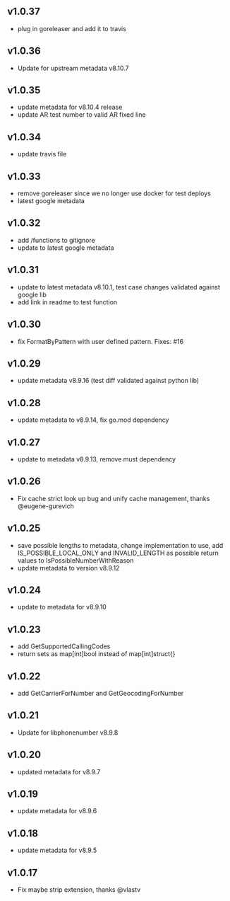 v1.0.37
----------
 * plug in goreleaser and add it to travis

v1.0.36
----------
 * Update for upstream metadata v8.10.7

v1.0.35
----------
 * update metadata for v8.10.4 release
 * update AR test number to valid AR fixed line

v1.0.34
----------
 * update travis file

v1.0.33
----------
 * remove goreleaser since we no longer use docker for test deploys
 * latest google metadata

v1.0.32
----------
 * add /functions to gitignore
 * update to latest google metadata

v1.0.31
----------
 * update to latest metadata v8.10.1, test case changes validated against google lib
 * add link in readme to test function

v1.0.30
----------
 * fix FormatByPattern with user defined pattern. Fixes: #16

v1.0.29
----------
 * update metadata v8.9.16 (test diff validated against python lib)

v1.0.28
----------
 * update metadata to v8.9.14, fix go.mod dependency

v1.0.27
----------
 * update to metadata v8.9.13, remove must dependency

v1.0.26
----------
 * Fix cache strict look up bug and unify cache management, thanks @eugene-gurevich

v1.0.25
----------
 * save possible lengths to metadata, change implementation to use, add IS_POSSIBLE_LOCAL_ONLY and INVALID_LENGTH as possible return values to IsPossibleNumberWithReason
 * update metadata to version v8.9.12

v1.0.24
----------
 * update to metadata for v8.9.10

v1.0.23
----------
 * add GetSupportedCallingCodes
 * return sets as map[int]bool instead of map[int]struct{}

v1.0.22
----------
* add GetCarrierForNumber and GetGeocodingForNumber

v1.0.21
----------
 * Update for libphonenumber v8.9.8

v1.0.20
----------
 * updated metadata for v8.9.7

v1.0.19
----------
 * update metadata for v8.9.6

v1.0.18
----------
 * update metadata for v8.9.5

v1.0.17
----------
 * Fix maybe strip extension, thanks @vlastv

